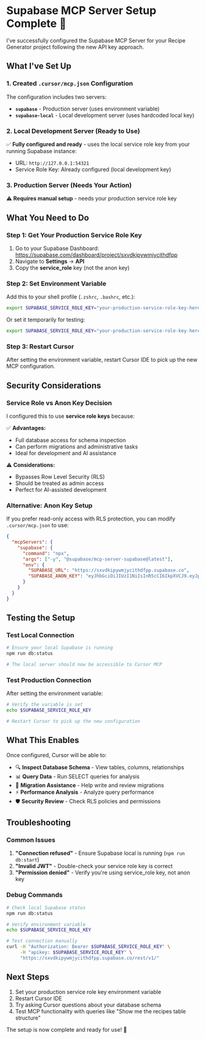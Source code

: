 # Supabase MCP Server Setup Complete 🎉

I've successfully configured the Supabase MCP Server for your Recipe Generator project following the new API key approach.

## What I've Set Up

### 1. Created `.cursor/mcp.json` Configuration

The configuration includes two servers:

- **`supabase`** - Production server (uses environment variable)
- **`supabase-local`** - Local development server (uses hardcoded local key)

### 2. Local Development Server (Ready to Use)

✅ **Fully configured and ready** - uses the local service role key from your running Supabase instance:

- URL: `http://127.0.0.1:54321`
- Service Role Key: Already configured (local development key)

### 3. Production Server (Needs Your Action)

⚠️ **Requires manual setup** - needs your production service role key

## What You Need to Do

### Step 1: Get Your Production Service Role Key

1. Go to your Supabase Dashboard: https://supabase.com/dashboard/project/sxvdkipywmjycithdfpp
2. Navigate to **Settings** → **API**
3. Copy the **service_role** key (not the anon key)

### Step 2: Set Environment Variable

Add this to your shell profile (`.zshrc`, `.bashrc`, etc.):

```bash
export SUPABASE_SERVICE_ROLE_KEY="your-production-service-role-key-here"
```

Or set it temporarily for testing:

```bash
export SUPABASE_SERVICE_ROLE_KEY="your-production-service-role-key-here"
```

### Step 3: Restart Cursor

After setting the environment variable, restart Cursor IDE to pick up the new MCP configuration.

## Security Considerations

### Service Role vs Anon Key Decision

I configured this to use **service role keys** because:

✅ **Advantages:**

- Full database access for schema inspection
- Can perform migrations and administrative tasks
- Ideal for development and AI assistance

⚠️ **Considerations:**

- Bypasses Row Level Security (RLS)
- Should be treated as admin access
- Perfect for AI-assisted development

### Alternative: Anon Key Setup

If you prefer read-only access with RLS protection, you can modify `.cursor/mcp.json` to use:

```json
{
  "mcpServers": {
    "supabase": {
      "command": "npx",
      "args": ["-y", "@supabase/mcp-server-supabase@latest"],
      "env": {
        "SUPABASE_URL": "https://sxvdkipywmjycithdfpp.supabase.co",
        "SUPABASE_ANON_KEY": "eyJhbGciOiJIUzI1NiIsInR5cCI6IkpXVCJ9.eyJpc3MiOiJzdXBhYmFzZSIsInJlZiI6InN4dmRraXB5d21qeWNpdGhkZnBwIiwicm9sZSI6ImFub24iLCJpYXQiOjE3NTU4MjEzMDUsImV4cCI6MjA3MTM5NzMwNX0.FyAyRGm7rmSsvhOpFBND4S-jc57NwDV0KwZaY3gD08k"
      }
    }
  }
}
```

## Testing the Setup

### Test Local Connection

```bash
# Ensure your local Supabase is running
npm run db:status

# The local server should now be accessible to Cursor MCP
```

### Test Production Connection

After setting the environment variable:

```bash
# Verify the variable is set
echo $SUPABASE_SERVICE_ROLE_KEY

# Restart Cursor to pick up the new configuration
```

## What This Enables

Once configured, Cursor will be able to:

- 🔍 **Inspect Database Schema** - View tables, columns, relationships
- 📊 **Query Data** - Run SELECT queries for analysis
- 🔄 **Migration Assistance** - Help write and review migrations
- ⚡ **Performance Analysis** - Analyze query performance
- 🛡️ **Security Review** - Check RLS policies and permissions

## Troubleshooting

### Common Issues

1. **"Connection refused"** - Ensure Supabase local is running (`npm run db:start`)
2. **"Invalid JWT"** - Double-check your service role key is correct
3. **"Permission denied"** - Verify you're using service_role key, not anon key

### Debug Commands

```bash
# Check local Supabase status
npm run db:status

# Verify environment variable
echo $SUPABASE_SERVICE_ROLE_KEY

# Test connection manually
curl -H "Authorization: Bearer $SUPABASE_SERVICE_ROLE_KEY" \
     -H "apikey: $SUPABASE_SERVICE_ROLE_KEY" \
     "https://sxvdkipywmjycithdfpp.supabase.co/rest/v1/"
```

## Next Steps

1. Set your production service role key environment variable
2. Restart Cursor IDE
3. Try asking Cursor questions about your database schema
4. Test MCP functionality with queries like "Show me the recipes table structure"

The setup is now complete and ready for use! 🚀

